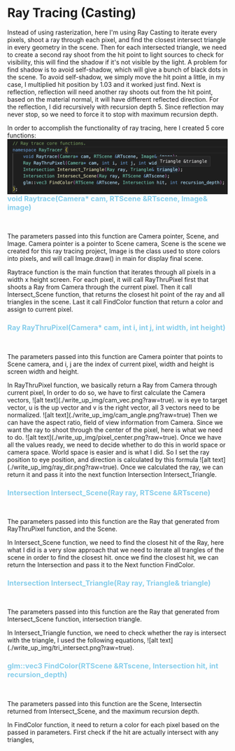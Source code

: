 <h1>Ray Tracing (Casting)</h1>

<div>
<p>
    Instead of using rasterization, here I'm using Ray Casting to iterate every pixels, shoot a ray through each pixel, and find the closest intersect triangle in every geometry in the scene. Then for each intersected triangle, we need to create a second ray shoot from the hit point to light sources to check for visibility, this will find the shadow if it's not visible by the light. A problem for find shadow is to avoid self-shadow, which will give a bunch of black dots in the scene. To avoid self-shadow, we simply move the hit point a little, in my case, I multiplied hit position by 1.03 and it worked just find. Next is reflection, reflection will need another ray shoots out from the hit point, based on the material normal, it will have different reflected direction. For the reflection, I did recursively with recursion depth 5. Since reflection may never stop, so we need to force it to stop with maximum recursion depth.
</p>
</div>
<div>
<p>
In order to accomplish the functionality of ray tracing, here I created 5 core functions: 
    <img src="./write_up_img/core_funcs.png"
     style="float: left; margin-right: 10px;" />
</p>
</div>

<div>
<h3 style="color:skyblue">void Raytrace(Camera* cam, RTScene &RTscene, Image& image)</h3><br>
<p>
The parameters passed into this function are Camera pointer, Scene, and Image. Camera pointer is a pointer to Scene camera, Scene is the scene we created for this ray tracing project, Image is the class used to store colors into pixels, and will call Image.draw() in main for display final scene.
</p>
<p>Raytrace function is the main function that iterates through all pixels in a width x height screen. For each pixel, it will call RayThruPixel first that shoots a Ray from Camera through the current pixel. Then it call Intersect_Scene function, that returns the closest hit point of the ray and all triangles in the scene. Last it call FindColor function that return a color and assign to current pixel.
</p>

</div>

<div>
<h3 style="color:skyblue">Ray RayThruPixel(Camera* cam, int i, int j, int width, int height)</h3><br>
<p>
The parameters passed into this function are Camera pointer that points to Scene camera, and i, j are the index of current pixel, width and height is screen width and height.
</p>
<p>
In RayThruPixel function, we basically return a Ray from Camera through current pixel, In order to do so, we have to first calculate the Camera vectors, ![alt text](./write_up_img/cam_vec.png?raw=true).
w is eye to target vector, u is the up vector and v is the right vector, all 3 vectors need to be normalized. 
![alt text](./write_up_img/cam_angle.png?raw=true)
Then we can have the aspect ratio, field of view information from Camera. Since we want the ray to shoot through the center of the pixel, here is what we need to do. ![alt text](./write_up_img/pixel_center.png?raw=true).
Once we have all the values ready, we need to decide whether to do this in world space or camera space. World space is easier and is what I did. So I set the ray position to eye position, and direction is calculated by this formula ![alt text](./write_up_img/ray_dir.png?raw=true). Once we calculated the ray, we can return it and pass it into the next function Intersection Intersect_Triangle. 
</p>

</div>

<div>
<h3 style="color:skyblue">Intersection Intersect_Scene(Ray ray, RTScene &RTscene)</h3><br>
<p>
The parameters passed into this function are the Ray that generated from RayThruPixel function, and the Scene.
</p>
<p>
In Intersect_Scene function, we need to find the closest hit of the Ray, here what I did is a very slow approach that we need to iterate all trangles of the scene in order to find the closest hit. once we find the closest hit, we can return the Intersection and pass it to the Next function FindColor.
</p>

</div>


<div>
<h3 style="color:skyblue">Intersection Intersect_Triangle(Ray ray, Triangle& triangle)</h3><br>
<p>
The parameters passed into this function are the Ray that generated from Intersect_Scene function, intersection triangle.
</p>
<p>
In Intersect_Triangle function, we need to check whether the ray is intersect with the triangle, I used the following equations, ![alt text](./write_up_img/tri_intersect.png?raw=true). 
</p>

</div>


<div>
<h3 style="color:skyblue">glm::vec3 FindColor(RTScene &RTscene, Intersection hit, int recursion_depth)</h3><br>
<p>
The parameters passed into this function are the Scene, Intersectin returned from Intersect_Scene, and the maximum recursion depth.
</p>
<p>
In FindColor function, it need to return a color for each pixel based on the passed in parameters. First check if the hit are actually intersect with any triangles, 
</p>

</div>
